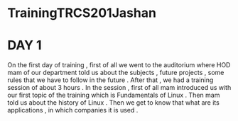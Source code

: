 # TrainingTRCS201Jashan
# DAY 1 
On the first day of training , first of all we went to the auditorium where HOD mam of our department told us about the subjects , future projects , some rules that we have to follow in the future .
After that , we had a training session of about 3 hours . In the session , first of all mam introduced us with our first topic of the training which is Fundamentals of Linux . Then mam told us about the history of Linux . Then we get to know that what are its applications , in which companies it is used .
